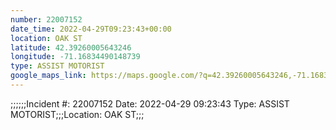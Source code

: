 ```yaml
---
number: 22007152
date_time: 2022-04-29T09:23:43+00:00
location: OAK ST
latitude: 42.39260005643246
longitude: -71.16834490148739
type: ASSIST MOTORIST
google_maps_link: https://maps.google.com/?q=42.39260005643246,-71.16834490148739
---
```


;;;;;;Incident #: 22007152  Date: 2022-04-29 09:23:43   Type: ASSIST MOTORIST;;;Location: OAK ST;;;
